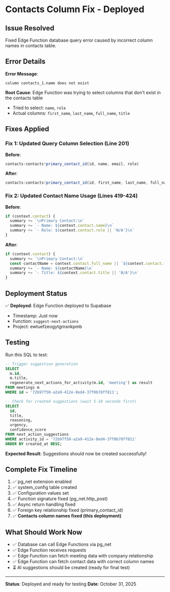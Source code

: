 # Contacts Column Fix - Deployed

## Issue Resolved

Fixed Edge Function database query error caused by incorrect column names in contacts table.

## Error Details

**Error Message**:
```
column contacts_1.name does not exist
```

**Root Cause**: Edge Function was trying to select columns that don't exist in the contacts table
- Tried to select: `name`, `role`
- Actual columns: `first_name`, `last_name`, `full_name`, `title`

## Fixes Applied

### Fix 1: Updated Query Column Selection (Line 201)

**Before**:
```typescript
contacts:contacts!primary_contact_id(id, name, email, role)
```

**After**:
```typescript
contacts:contacts!primary_contact_id(id, first_name, last_name, full_name, email, title)
```

### Fix 2: Updated Contact Name Usage (Lines 419-424)

**Before**:
```typescript
if (context.contact) {
  summary += `\nPrimary Contact:\n`
  summary += `- Name: ${context.contact.name}\n`
  summary += `- Role: ${context.contact.role || 'N/A'}\n`
}
```

**After**:
```typescript
if (context.contact) {
  summary += `\nPrimary Contact:\n`
  const contactName = context.contact.full_name || `${context.contact.first_name || ''} ${context.contact.last_name || ''}`.trim() || 'N/A'
  summary += `- Name: ${contactName}\n`
  summary += `- Title: ${context.contact.title || 'N/A'}\n`
}
```

## Deployment Status

✅ **Deployed**: Edge Function deployed to Supabase
- Timestamp: Just now
- Function: `suggest-next-actions`
- Project: ewtuefzeogytgmsnkpmb

## Testing

Run this SQL to test:

```sql
-- Trigger suggestion generation
SELECT
  m.id,
  m.title,
  regenerate_next_actions_for_activity(m.id, 'meeting') as result
FROM meetings m
WHERE id = '72b97f50-a2a9-412e-8ed4-37f0b78ff811';

-- Check for created suggestions (wait 5-10 seconds first)
SELECT
  id,
  title,
  reasoning,
  urgency,
  confidence_score
FROM next_action_suggestions
WHERE activity_id = '72b97f50-a2a9-412e-8ed4-37f0b78ff811'
ORDER BY created_at DESC;
```

**Expected Result**: Suggestions should now be created successfully!

## Complete Fix Timeline

1. ✅ pg_net extension enabled
2. ✅ system_config table created
3. ✅ Configuration values set
4. ✅ Function signature fixed (pg_net.http_post)
5. ✅ Async return handling fixed
6. ✅ Foreign key relationship fixed (primary_contact_id)
7. ✅ **Contacts column names fixed (this deployment)**

## What Should Work Now

- ✅ Database can call Edge Functions via pg_net
- ✅ Edge Function receives requests
- ✅ Edge Function can fetch meeting data with company relationship
- ✅ Edge Function can fetch contact data with correct column names
- ⏳ AI suggestions should be created (ready for final test)

---

**Status**: Deployed and ready for testing
**Date**: October 31, 2025
